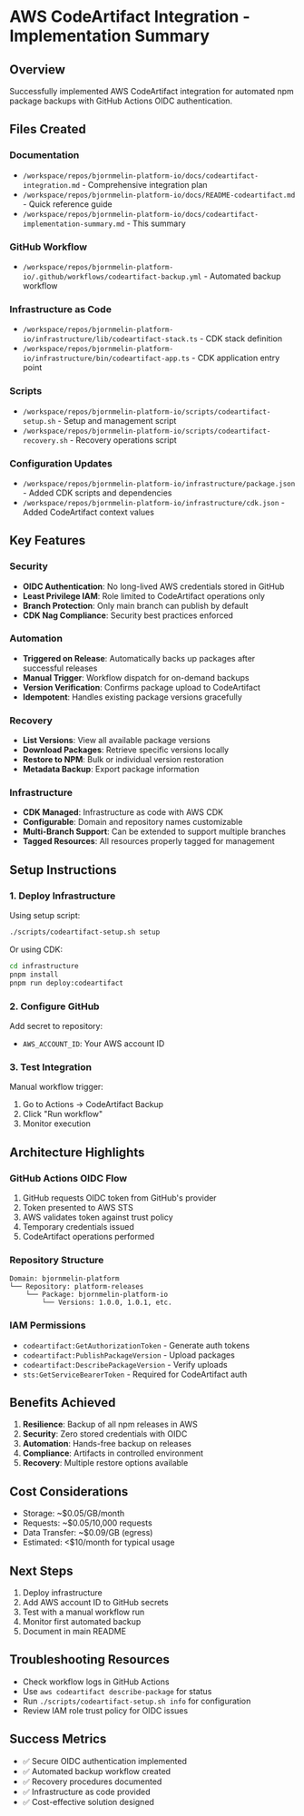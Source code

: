 # AWS CodeArtifact Integration - Implementation Summary

## Overview

Successfully implemented AWS CodeArtifact integration for automated npm package backups with GitHub Actions OIDC authentication.

## Files Created

### Documentation
- `/workspace/repos/bjornmelin-platform-io/docs/codeartifact-integration.md` - Comprehensive integration plan
- `/workspace/repos/bjornmelin-platform-io/docs/README-codeartifact.md` - Quick reference guide
- `/workspace/repos/bjornmelin-platform-io/docs/codeartifact-implementation-summary.md` - This summary

### GitHub Workflow
- `/workspace/repos/bjornmelin-platform-io/.github/workflows/codeartifact-backup.yml` - Automated backup workflow

### Infrastructure as Code
- `/workspace/repos/bjornmelin-platform-io/infrastructure/lib/codeartifact-stack.ts` - CDK stack definition
- `/workspace/repos/bjornmelin-platform-io/infrastructure/bin/codeartifact-app.ts` - CDK application entry point

### Scripts
- `/workspace/repos/bjornmelin-platform-io/scripts/codeartifact-setup.sh` - Setup and management script
- `/workspace/repos/bjornmelin-platform-io/scripts/codeartifact-recovery.sh` - Recovery operations script

### Configuration Updates
- `/workspace/repos/bjornmelin-platform-io/infrastructure/package.json` - Added CDK scripts and dependencies
- `/workspace/repos/bjornmelin-platform-io/infrastructure/cdk.json` - Added CodeArtifact context values

## Key Features

### Security
- **OIDC Authentication**: No long-lived AWS credentials stored in GitHub
- **Least Privilege IAM**: Role limited to CodeArtifact operations only
- **Branch Protection**: Only main branch can publish by default
- **CDK Nag Compliance**: Security best practices enforced

### Automation
- **Triggered on Release**: Automatically backs up packages after successful releases
- **Manual Trigger**: Workflow dispatch for on-demand backups
- **Version Verification**: Confirms package upload to CodeArtifact
- **Idempotent**: Handles existing package versions gracefully

### Recovery
- **List Versions**: View all available package versions
- **Download Packages**: Retrieve specific versions locally
- **Restore to NPM**: Bulk or individual version restoration
- **Metadata Backup**: Export package information

### Infrastructure
- **CDK Managed**: Infrastructure as code with AWS CDK
- **Configurable**: Domain and repository names customizable
- **Multi-Branch Support**: Can be extended to support multiple branches
- **Tagged Resources**: All resources properly tagged for management

## Setup Instructions

### 1. Deploy Infrastructure

Using setup script:
```bash
./scripts/codeartifact-setup.sh setup
```

Or using CDK:
```bash
cd infrastructure
pnpm install
pnpm run deploy:codeartifact
```

### 2. Configure GitHub

Add secret to repository:
- `AWS_ACCOUNT_ID`: Your AWS account ID

### 3. Test Integration

Manual workflow trigger:
1. Go to Actions → CodeArtifact Backup
2. Click "Run workflow"
3. Monitor execution

## Architecture Highlights

### GitHub Actions OIDC Flow
1. GitHub requests OIDC token from GitHub's provider
2. Token presented to AWS STS
3. AWS validates token against trust policy
4. Temporary credentials issued
5. CodeArtifact operations performed

### Repository Structure
```
Domain: bjornmelin-platform
└── Repository: platform-releases
    └── Package: bjornmelin-platform-io
        └── Versions: 1.0.0, 1.0.1, etc.
```

### IAM Permissions
- `codeartifact:GetAuthorizationToken` - Generate auth tokens
- `codeartifact:PublishPackageVersion` - Upload packages
- `codeartifact:DescribePackageVersion` - Verify uploads
- `sts:GetServiceBearerToken` - Required for CodeArtifact auth

## Benefits Achieved

1. **Resilience**: Backup of all npm releases in AWS
2. **Security**: Zero stored credentials with OIDC
3. **Automation**: Hands-free backup on releases
4. **Compliance**: Artifacts in controlled environment
5. **Recovery**: Multiple restore options available

## Cost Considerations

- Storage: ~$0.05/GB/month
- Requests: ~$0.05/10,000 requests
- Data Transfer: ~$0.09/GB (egress)
- Estimated: <$10/month for typical usage

## Next Steps

1. Deploy infrastructure
2. Add AWS account ID to GitHub secrets
3. Test with a manual workflow run
4. Monitor first automated backup
5. Document in main README

## Troubleshooting Resources

- Check workflow logs in GitHub Actions
- Use `aws codeartifact describe-package` for status
- Run `./scripts/codeartifact-setup.sh info` for configuration
- Review IAM role trust policy for OIDC issues

## Success Metrics

- ✅ Secure OIDC authentication implemented
- ✅ Automated backup workflow created
- ✅ Recovery procedures documented
- ✅ Infrastructure as code provided
- ✅ Cost-effective solution designed